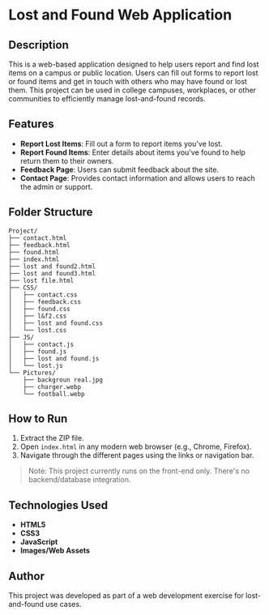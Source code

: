 
# Lost and Found Web Application

## Description

This is a web-based application designed to help users report and find lost items on a campus or public location. Users can fill out forms to report lost or found items and get in touch with others who may have found or lost them. This project can be used in college campuses, workplaces, or other communities to efficiently manage lost-and-found records.

## Features

- **Report Lost Items**: Fill out a form to report items you've lost.
- **Report Found Items**: Enter details about items you've found to help return them to their owners.
- **Feedback Page**: Users can submit feedback about the site.
- **Contact Page**: Provides contact information and allows users to reach the admin or support.

## Folder Structure

```
Project/
├── contact.html
├── feedback.html
├── found.html
├── index.html
├── lost and found2.html
├── lost and found3.html
├── lost file.html
├── CSS/
│   ├── contact.css
│   ├── feedback.css
│   ├── found.css
│   ├── l&f2.css
│   ├── lost and found.css
│   └── lost.css
├── JS/
│   ├── contact.js
│   ├── found.js
│   ├── lost and found.js
│   └── lost.js
└── Pictures/
    ├── backgroun real.jpg
    ├── charger.webp
    └── football.webp
```

## How to Run

1. Extract the ZIP file.
2. Open `index.html` in any modern web browser (e.g., Chrome, Firefox).
3. Navigate through the different pages using the links or navigation bar.

> Note: This project currently runs on the front-end only. There's no backend/database integration.

## Technologies Used

- **HTML5**
- **CSS3**
- **JavaScript**
- **Images/Web Assets**

## Author

This project was developed as part of a web development exercise for lost-and-found use cases.

